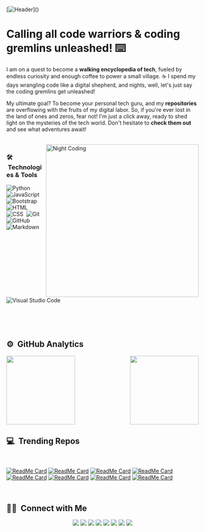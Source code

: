 [![Header](https://www.behance.net/gallery/110271325/Anime-Headers/modules/722530023"Header")]()

# Calling all **code warriors & coding gremlins unleashed!** ⌨️

I am on a quest to become a **walking encyclopedia of tech**, fueled by endless curiosity and enough coffee to power a small village. ☕️ I spend my days wrangling code like a digital shepherd, and nights, well, let's just say the coding gremlins get unleashed!

My ultimate goal? To become your personal tech guru, and my **repositories** are overflowing with the fruits of my digital labor. So, if you're ever lost in the land of ones and zeros, fear not! I'm just a click away, ready to shed light on the mysteries of the tech world. Don't hesitate to **check them out** and see what adventures await!

<!-- Checkout <a href="">My Resume</a>. -->
<!-- will use to uploud future cv -->

<br><img alt="Night Coding" src="https://media.giphy.com/media/v1.Y2lkPTc5MGI3NjExOHRiazMzbmV3eGpqdm5wMnBkeTQ5a2pndmJhdG5jZzJ3MXNwZ3dqYiZlcD12MV9pbnRlcm5hbF9naWZfYnlfaWQmY3Q9Zw/RbDKaczqWovIugyJmW/giphy.gif" align="right" width="400"/>

### 🛠 &nbsp;Technologies & Tools

![Python](https://img.shields.io/badge/-Python-05122A?style=flat&logo=python)&nbsp;
![JavaScript](https://img.shields.io/badge/-JavaScript-05122A?style=flat&logo=javascript)&nbsp;
![Bootstrap](https://img.shields.io/badge/-Bootstrap-05122A?style=flat&logo=bootstrap&logoColor=563D7C)&nbsp;
![HTML](https://img.shields.io/badge/-HTML-05122A?style=flat&logo=HTML5)&nbsp;
![CSS](https://img.shields.io/badge/-CSS-05122A?style=flat&logo=CSS3&logoColor=1572B6)&nbsp;
![Git](https://img.shields.io/badge/-Git-05122A?style=flat&logo=git)&nbsp;
![GitHub](https://img.shields.io/badge/-GitHub-05122A?style=flat&logo=github)&nbsp;
![Markdown](https://img.shields.io/badge/-Markdown-05122A?style=flat&logo=markdown)&nbsp;
![Visual Studio Code](https://img.shields.io/badge/-VS%20Code-05122A?style=flat&logo=visual-studio-code&logoColor=007ACC)&nbsp;


<br><br><br>

## ⚙️ &nbsp;GitHub Analytics

<p style="display: flex; justify-content: space-between;">
  <a href="https://github.com/YamukelwaTech">  
    <img height="180em" src="https://github-readme-streak-stats.herokuapp.com/?user=YamukelwaTech&theme=merko&hide_border=false"/>
  </a>
  <img height="180em" src="https://github-readme-stats.vercel.app/api/top-langs/?username=YamukelwaTech&theme=merko&show_icons=true&hide_border=false&layout=compact"/>
</p>

## 💻 &nbsp;Trending Repos

<br>

[![ReadMe Card](https://github-readme-stats.vercel.app/api/pin/?username=Yamukelwatech&repo=DiamondTech&theme=merko)](https://github.com/YamukelwaTech/DiamondTech)
[![ReadMe Card](https://github-readme-stats.vercel.app/api/pin/?username=Abhijith14&repo=SnakeGame-ML&theme=merko)](https://github.com/Abhijith14/SnakeGame-ML)
[![ReadMe Card](https://github-readme-stats.vercel.app/api/pin/?username=Abhijith14&repo=Discord-Bot&theme=merko)](https://github.com/Abhijith14/discord-bot)
[![ReadMe Card](https://github-readme-stats.vercel.app/api/pin/?username=Abhijith14&repo=Footalytics&theme=merko)](https://github.com/Abhijith14/Footalytics)
[![ReadMe Card](https://github-readme-stats.vercel.app/api/pin/?username=Abhijith14&repo=ModernCalculatorVB&theme=merko)](https://github.com/Abhijith14/ModernCalculatorVB)
[![ReadMe Card](https://github-readme-stats.vercel.app/api/pin/?username=Abhijith14&repo=StockManagement-Csharp&theme=merko)](https://github.com/Abhijith14/StockManagement-Csharp)
[![ReadMe Card](https://github-readme-stats.vercel.app/api/pin/?username=Abhijith14&repo=Calculator-App&theme=merko)](https://github.com/Abhijith14/Calculator-App)
[![ReadMe Card](https://github-readme-stats.vercel.app/api/pin/?username=Abhijith14&repo=Portfolio-v2&theme=merko)](https://github.com/Abhijith14/Portfolio-v2)

<br>

## 🤝🏻 &nbsp;Connect with Me

<p align="center">
<a href="https://abhijith14.github.io/Portfolio-v2/"><img src="https://img.shields.io/badge/-My%20Portfolio-ff0000?style=flat&logo=Google-Chrome&logoColor=white"/></a>
<a href="https://www.createwithbuddy.tech"><img src="https://img.shields.io/badge/-Create%20With%20BUDDY-3423A6?style=flat&logo=Google-Chrome&logoColor=white"/></a>
<a href="https://www.linkedin.com/in/abhijith-udayakumar-6372b91a3/"><img src="https://img.shields.io/badge/-Abhijith%20Udayakumar-0077B5?style=flat&logo=Linkedin&logoColor=white"/></a>
<a href="mailto:abhijithukzm@gmail.com"><img src="https://img.shields.io/badge/-abhijithukzm@gmail.com-D14836?style=flat&logo=Gmail&logoColor=white"/></a>
<a href="https://instagram.com/a_b_h_i_j_i_t_h._.14"><img src="https://img.shields.io/badge/-@a_b_h_i_j_i_t_h._.14-E4405F?style=flat&logo=Instagram&logoColor=white"/></a>
<a href="https://facebook.com/abhijith.udayakumar.14"><img src="https://img.shields.io/badge/-@abhijith.udayakumar.14-1877F2?style=flat&logo=Facebook&logoColor=white"/></a>
<a href="https://twitter.com/AbhijithUdayak1"><img src="https://img.shields.io/badge/-@AbhijithUdayak1-4D9FEB?style=flat&logo=twitter&logoColor=white"/></a>
<a href="https://www.kaggle.com/abhijithudayakumar"><img src="https://img.shields.io/badge/-@abhijithudayakumar-1769FF?style=flat&logo=Kaggle&logoColor=white"/></a>
</p>

<!-- links to your social media accounts -->

[1]: https://twitter.com/AbhijithUdayak1
[2]: https://github.com/Abhijith14
[3]: https://www.linkedin.com/in/abhijith-udayakumar-6372b91a3/
